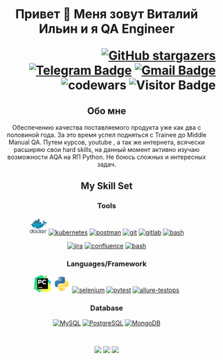 <div align="center">
  
  # Привет 👋 Меня зовут Виталий Ильин и я QA Engineer <p align="right"> [![GitHub stargazers](https://img.shields.io/github/stars/vvilin98?label=stars&style=social)](https://github.com/vvilin98/vvilin98/) [![Telegram Badge](https://img.shields.io/badge/-v_ilin-blue?style=flat&logo=Telegram&logoColor=white)](https://t.me/v_ilin) [![Gmail Badge](https://img.shields.io/badge/-Gmail-red?style=flat&logo=Gmail&logoColor=white)](mailto:vvilin98@yandex.ru) ![codewars](https://www.codewars.com/users/vvilin98/badges/micro) ![Visitor Badge](https://visitor-badge.laobi.icu/badge?page_id=vvilin98) </p>
  </div>

<div align="center">
  
## Обо мне
Обеспечению качества поставляемого продукта уже как два с половиной года. За это время успел подняться с Trainee до Middle Manual QA. Путем курсов, youtube , а так же интернета, всячески расширяю свои hard skills, на данный момент активно изучаю возможности AQA на ЯП Python. Не боюсь сложных и интересных задач. 
</div>

<div align="center"> 

  ## My Skill Set 
</div>

<div align="center"> 
  
  ### Tools
  <a href="https://www.docker.com/" target="_blank"> <img src="https://raw.githubusercontent.com/devicons/devicon/master/icons/docker/docker-original-wordmark.svg" alt="docker" width="40" height="40" /></a> 
  <a href="https://kubernetes.io" target="_blank"> <img src="https://www.vectorlogo.zone/logos/kubernetes/kubernetes-icon.svg" alt="kubernetes" width="40" height="40 "/></a>
  <a href="https://postman.com" target="_blank"> <img src="https://www.vectorlogo.zone/logos/getpostman/getpostman-icon.svg" alt="postman" width="" height="40" /></a> 
  <a href="https://git-scm.com/" target="_blank"> <img src="https://www.vectorlogo.zone/logos/git-scm/git-scm-icon.svg" alt="git" width="40" height="40" /></a> 
  <a href="https://about.gitlab.com/" target="_blank"> <img src="https://cdn.jsdelivr.net/gh/devicons/devicon/icons/gitlab/gitlab-original.svg" alt="gitlab" width="40" height="40" /></a>
  <a href="https://www.gnu.org/software/bash/" target="_blank"> <img src="https://www.vectorlogo.zone/logos/gnu_bash/gnu_bash-icon.svg" alt="bash" width="40" height="40" /></a>
  </div>
  
<div align="center">  
  <a href="https://www.atlassian.com/ru/software/jira" target="_blank"> <img src="https://www.vectorlogo.zone/logos/atlassian_jira/atlassian_jira-icon.svg" alt="jira" width="40" height="40" /></a>
  <a href="https://www.atlassian.com/ru/software/confluence" target="_blank"> <img src="https://cdn.jsdelivr.net/gh/devicons/devicon/icons/confluence/confluence-original.svg" alt="confluence" width="40" height="40" /></a>
  <a href="https://www.figma.com" target="_blank"> <img src="https://www.vectorlogo.zone/logos/figma/figma-icon.svg" alt="bash" width="40" height="40" /></a>
</div>

<div align="center"> 

  ### Languages/Framework
  <a href="https://www.jetbrains.com/pycharm/" target="_blank"> <img src="https://raw.githubusercontent.com/github/explore/d8574c7bce27faa27fb879bca56dfe351ee66efd/topics/pycharm/pycharm.png" alt="pycharm logo" width="40" height="40" /></a>
  <a href="https://www.python.org" target="_blank"> <img src="https://raw.githubusercontent.com/devicons/devicon/master/icons/python/python-original.svg" alt="python" width="40" height="40" /></a> 
  <a href="https://www.selenium.dev" target="_blank"> <img src="https://raw.githubusercontent.com/detain/svg-logos/780f25886640cef088af994181646db2f6b1a3f8/svg/selenium-logo.svg" alt="selenium" width="40" height="40" /></a> 
  <a href="https://pytest.org" target="_blank"> <img src="https://www.vectorlogo.zone/logos/pytest/pytest-icon.svg" alt="pytest" width="40" height="40"/></a>
  <a href="https://allure.qatools.ru/" target="_blank"> <img src="https://allurereport.org/public/img/allure-report.svg" alt="allure-testops" width="40" height="40" /></a>
</div>

<div align="center"> 

  ### Database
  <a href="https://www.mysql.com/" target="_blank" rel="noreferrer"><img src="https://raw.githubusercontent.com/danielcranney/readme-generator/main/public/icons/skills/mysql-colored.svg" alt="MySQL" width="50" height="50" /></a> 
  <a href="https://www.postgresql.org/" target="_blank" rel="noreferrer"><img src="https://raw.githubusercontent.com/danielcranney/readme-generator/main/public/icons/skills/postgresql-colored.svg" alt="PostgreSQL" width="50" height="50" /></a>
  <a href="https://www.mongodb.com/" target="_blank" rel="noreferrer"><img src="https://raw.githubusercontent.com/danielcranney/readme-generator/main/public/icons/skills/mongodb-colored.svg" alt="MongoDB" width="50" height="50" alt="MongoDB" /></a>

<br>

<p align="center">
  <img height="50%" width="auto" src ="https://github-readme-stats.vercel.app/api?username=vvilin98&show_icons=true&count_private=true&theme=darcula&hide_border=true&hide=issues,contribs&bg_color=00000000">
  <img height="50%" width="auto" src ="https://github-readme-stats.vercel.app/api/top-langs/?username=vvilin98&layout=compact&hide_border=true&theme=darcula&bg_color=00000000&langs_count=6&hide=jupyter%20notebook,tex,css,php&exclude_repo=Pacman-AI">
  <img src ="https://github-readme-streak-stats.herokuapp.com?user=vvilin98&theme=darcula&hide_border=true&background=FFFFFF00">
</p>
